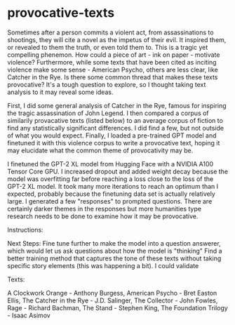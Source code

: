 # provocative-texts

Sometimes after a person commits a violent act, from assassinations to shootings, they will cite a novel as the impetus of their evil. It inspired them, or revealed to them the truth, or even told them to. This is a tragic yet compelling phenemon. How could a piece of art - ink on paper - motivate violence? Furthermore, while some texts that have been cited as inciting violence make some sense - American Psycho, others are less clear, like Catcher in the Rye. Is there some common thread that makes these texts provocative? It's a tough question to explore, so I thought taking text analysis to it may reveal some ideas.

First, I did some general analysis of Catcher in the Rye, famous for inspiring the tragic assassination of John Legend. I then compared a corpus of similarily provacative texts (listed below) to an average corpus of fiction to find any statistically significant differences. I did find a few, but not outside of what you would expect. Finally, I loaded a pre-trained GPT model and finetuned it with this violence corpus to write a provocative text, hoping it may elucidate what the common theme of provocativity may be. 

I finetuned the GPT-2 XL model from Hugging Face with a NVIDIA A100 Tensor Core GPU. I increased dropout and added weight decay because the model was overfitting far before reaching a loss close to the loss of the GPT-2 XL model. It took many more iterations to reach an optimum than I expected, probably because the finetuning data set is actually relatively large. I generated a few "responses" to prompted questions. There are certainly darker themes in the responses but more humanities type research needs to be done to examine how it may be provocative.

Instructions:


Next Steps:
Fine tune further to make the model into a question answerer, which would let us ask questions about how the model is "thinking"
Find a better training method that captures the tone of these texts without taking specific story elements (this was happening a bit). I could validate 

Texts:

A Clockwork Orange - Anthony Burgess,
American Psycho - Bret Easton Ellis,
The Catcher in the Rye - J.D. Salinger,
The Collector - John Fowles,
Rage - Richard Bachman,
The Stand - Stephen King,
The Foundation Trilogy - Isaac Asimov
